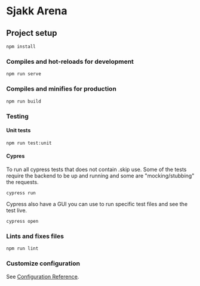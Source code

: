 # Sjakk Arena


## Project setup
```
npm install
```

### Compiles and hot-reloads for development
```
npm run serve
```

### Compiles and minifies for production
```
npm run build
```


### Testing
#### Unit tests
```
npm run test:unit
```
#### Cypres
To run all cypress tests that does not contain .skip use. 
Some of the tests require the backend to be up and running and some are "mocking/stubbing" the requests.
```
cypress run
```
Cypress also have a GUI you can use to run specific test files and see the test live.
```
cypress open
```

### Lints and fixes files
```
npm run lint
```

### Customize configuration
See [Configuration Reference](https://cli.vuejs.org/config/).

